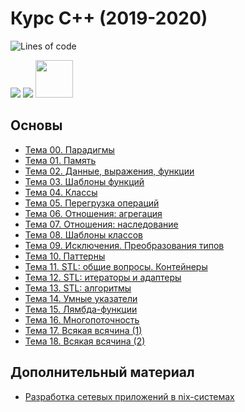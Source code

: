 # Курс С++ (2019-2020)

![Lines of code](https://img.shields.io/tokei/lines/GitHub/ashtanyuk/CPP-2019)

<img src="https://img.shields.io/github/commit-activity/m/ashtanyuk/CPP-2019?color=lime&style=for-the-badge">
<img src="https://img.shields.io/github/last-commit/ashtanyuk/CPP-2019?color=darkgreen&style=for-the-badge">

<img src="https://tokei.rs/b1/github/ashtanyuk/CPP-2019?category=files" width="60">

## Основы

- [Тема 00. Парадигмы](texts/00-Paradigms.md)
- [Тема 01. Память](texts/01-Memory.md)
- [Тема 02. Данные, выражения, функции](texts/02-Base.md)
- [Тема 03. Шаблоны функций](texts/03-FunTemplates.md)
- [Тема 04. Классы](texts/04-Classes.md)
- [Тема 05. Перегрузка операций](texts/05-Overloading.md)
- [Тема 06. Отношения: агрегация](texts/06-Aggregation.md)
- [Тема 07. Отношения: наследование](texts/07-Inheritance.md)
- [Тема 08. Шаблоны классов](texts/08-ClassTemplates.md)
- [Тема 09. Исключения. Преобразования типов](texts/09-ExceptCast.md)
- [Тема 10. Паттерны](texts/10-Patterns.md)
- [Тема 11. STL: общие вопросы. Контейнеры](texts/11-STL-1.md)
- [Тема 12. STL: итераторы и адаптеры](texts/12-STL-2.md)
- [Тема 13. STL: алгоритмы](texts/13-STL-3.md)
- [Тема 14. Умные указатели](texts/14-SmartPointers.md)
- [Тема 15. Лямбда-функции](texts/15-Lambda.md)
- [Тема 16. Многопоточность](texts/16-Multithreading.md)
- [Тема 17. Всякая всячина (1)](texts/17-Misc-1.md)
- [Тема 18. Всякая всячина (2)](texts/18-Misc.md)

## Дополнительный материал

- [Разработка сетевых приложений в nix-системах](texts/sockets.md)

